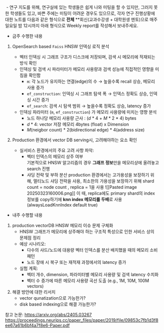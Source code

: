 
 - 연구 지도를 위해, 연구실에 있는 학생들은 쉽게 나와 미팅을 할 수 있지만, 그러지 못한 학생들도 있고, 바쁜 주에는 미팅이 어려운 경우도 있으므로, 각자 연구 진행상황에 대한 노트를 다음과 같은 형식으로 **전체** **회신(교과수강생 + 대학원생 멘토)으로 매주 일요일 밤 12시까지 아래 형식으로 Weekly report를 작성해서 보내주세요. 

  

- 금주 수행한 내용

1. OpenSearch based `Faiss`  HNSW 인덱싱 로직 분석
	- 벡터 인덱싱 시 그래프 구조가 디스크에 저장되며, 검색 시 메모리에 적재되는 방식 확인
	- 인덱싱 및 검색 시 파라미터가 메모리 사용량과 검색 성능에 직접적인 영향을 미침을 확인함
		- `m`: 각 노드가 유지하는 연결(edge)의 수 → 높을수록 recall 상승, 메모리 사용 증가
		- `ef_construction`: 인덱싱 시 그래프 탐색 폭 → 인덱스 정확도 상승, 인덱싱 시간 증가
		- `ef_search`: 검색 시 탐색 범위 → 높을수록 정확도 상승, latency 증가
	- 인덱싱 파라미터 (`m`, `ef_construction`) 가 메모리 사용량에 미치는 영향 분석
		- 노드 하나당 메모리 사용량 근사 : (_d_ * 4 + _M_ * 2 * 4) bytes
		- _d_ * 4: vector 저장 메모리 4bytes (float) x Dimension
		- _M_(neigbor count) * 2(bidirectional edge) * 4(address size)

2. Production 환경에서 vector DB serving시, 고려해야하는 요소 확인
	- 실서비스 환경에서의 주요 고려 사항 파악:
		- 벡터 인덱스의 메모리 상주 여부    
			기본적으로 HNSW 알고리즘의 경우 **그래프 정보**만을 메모리상에 올려놓고 search 진행
		- 샤딩 전략 및 부하 분산
			production 환경에서는 고가용성을 보장하기 위해, 멀티노드 샤딩 전략을 사용, 최소한의 가용성을 보장하기 위해 shard count = node count , replica = 1을 사용
			![[Pasted image 20250323160006.png]]
			이 때, replica에도 primary shard의 index 정보를 copy하기에 **knn index 메모리를 두배**로 사용 (alwaysLoadKnnIndex default true)


- 내주 수행할 내용
1. production vectorDB HNSW 메모리 이슈 문제 구체화
	- HNSW 그래프가 메모리에 상주해야 하는 구조적 특성으로 인한 서비스 상의 문제점 정리
	- 예상 시나리오:
	    - 다수의 샤드/노드에 대용량 벡터 인덱스를 분산 배치했을 때의 메모리 소비 패턴
	    - 노드 장애 시 복구 또는 재적재 과정에서의 latency 증가
	- 실험 계획:
	    - 벡터 개수, dimension, 파라미터별 메모리 사용량 및 검색 latency 수치화
	    - 벡터 수 증가에 따른 메모리 사용량 곡선 도출 (e.g., 1M, 10M, 100M vectors)
2. 해결 방안에 대한 리서치
	- vector qunatization으로 가능한가?
	- disk based indexing으로 해결 가능한가?



참고 논문:
https://arxiv.org/abs/2405.03267
https://proceedings.neurips.cc/paper_files/paper/2019/file/09853c7fb1d3f8ee67a61b6bf4a7f8e6-Paper.pdf